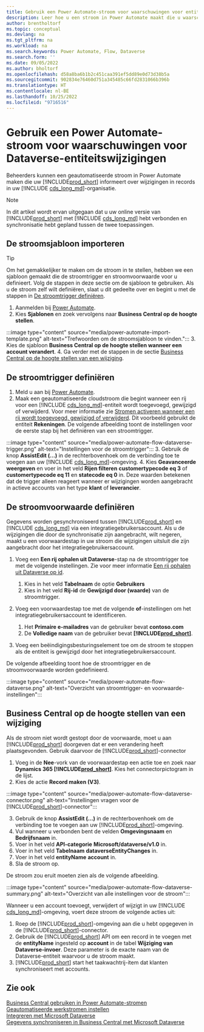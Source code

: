 ```yaml
---
title: Gebruik een Power Automate-stroom voor waarschuwingen voor entiteitswijzigingen
description: Leer hoe u een stroom in Power Automate maakt die u waarschuwt wanneer een entiteit wordt gewijzigd in de Dataverse-omgeving.
author: brentholtorf
ms.topic: conceptual
ms.devlang: na
ms.tgt_pltfrm: na
ms.workload: na
ms.search.keywords: Power Automate, Flow, Dataverse
ms.search.form: ''
ms.date: 09/05/2022
ms.author: bholtorf
ms.openlocfilehash: d58a8ba6b1b2c451caa391ef5dd89e0d73d38b5a
ms.sourcegitcommit: 902834e76460d751a345485c66fd2831066b396b
ms.translationtype: HT
ms.contentlocale: nl-BE
ms.lasthandoff: 10/25/2022
ms.locfileid: "9716516"
---
```

# <a name="use-a-power-automate-flow-for-alerts-to-dataverse-entity-changes"></a>Gebruik een Power Automate-stroom voor waarschuwingen voor Dataverse-entiteitswijzigingen

Beheerders kunnen een geautomatiseerde stroom in Power Automate maken die uw [!INCLUDE[prod_short](includes/prod_short.md)] informeert over wijzigingen in records in uw [!INCLUDE [cds_long_md](includes/cds_long_md.md)]-organisatie.

> [!NOTE]
> In dit artikel wordt ervan uitgegaan dat u uw online versie van [!INCLUDE[prod_short](includes/prod_short.md)] met [!INCLUDE [cds_long_md](includes/cds_long_md.md)] hebt verbonden en synchronisatie hebt gepland tussen de twee toepassingen.

## <a name="import-the-flow-template"></a>De stroomsjabloon importeren

> [!TIP]
> Om het gemakkelijker te maken om de stroom in te stellen, hebben we een sjabloon gemaakt die de stroomtrigger en stroomvoorwaarde voor u definieert. Volg de stappen in deze sectie om de sjabloon te gebruiken. Als u de stroom zelf wilt definiëren, slaat u dit gedeelte over en begint u met de stappen in [De stroomtrigger definiëren](#define-the-flow-trigger).

1. Aanmelden bij [Power Automate](https://powerautomate.microsoft.com).
2. Kies **Sjablonen** en zoek vervolgens naar **Business Central op de hoogte stellen**.

:::image type="content" source="media/power-automate-import-template.png" alt-text="Trefwoorden om de stroomsjabloon te vinden.":::
3. Kies de sjabloon **Business Central op de hoogte stellen wanneer een account verandert**.
4. Ga verder met de stappen in de sectie [Business Central op de hoogte stellen van een wijziging](#notify-business-central-about-a-change).

## <a name="define-the-flow-trigger"></a>De stroomtrigger definiëren

1. Meld u aan bij [Power Automate](https://flow.microsoft.com).
2. Maak een geautomatiseerde cloudstroom die begint wanneer een rij voor een [!INCLUDE [cds_long_md](includes/cds_long_md.md)]-entiteit wordt toegevoegd, gewijzigd of verwijderd. Voor meer informatie zie [Stromen activeren wanneer een rij wordt toegevoegd, gewijzigd of verwijderd](/power-automate/dataverse/create-update-delete-trigger). Dit voorbeeld gebruikt de entiteit **Rekeningen**. De volgende afbeelding toont de instellingen voor de eerste stap bij het definiëren van een stroomtrigger.

:::image type="content" source="media/power-automate-flow-dataverse-trigger.png" alt-text="Instellingen voor de stroomtrigger":::
3. Gebruik de knop **AssistEdit (...)** in de rechterbovenhoek om de verbinding toe te voegen aan uw [!INCLUDE [cds_long_md](includes/cds_long_md.md)]-omgeving.
4. Kies **Geavanceerde weergeven** en voer in het veld **Rijen filteren** **customertypecode eq 3** of **customertypecode eq 11** en **statecode eq 0** in. Deze waarden betekenen dat de trigger alleen reageert wanneer er wijzigingen worden aangebracht in actieve accounts van het type **klant** of **leverancier**.

## <a name="define-the-flow-condition"></a>De stroomvoorwaarde definiëren

Gegevens worden gesynchroniseerd tussen [!INCLUDE[prod_short](includes/prod_short.md)] en [!INCLUDE [cds_long_md](includes/cds_long_md.md)] via een integratiegebruikersaccount. Als u de wijzigingen die door de synchronisatie zijn aangebracht, wilt negeren, maakt u een voorwaardestap in uw stroom die wijzigingen uitsluit die zijn aangebracht door het integratiegebruikersaccount.  

1. Voeg een **Een rij ophalen uit Dataverse**-stap na de stroomtrigger toe met de volgende instellingen. Zie voor meer informatie [Een rij ophalen uit Dataverse op id](/power-automate/dataverse/get-row-id).

    1. Kies in het veld **Tabelnaam** de optie **Gebruikers**
    2. Kies in het veld **Rij-id** de **Gewijzigd door (waarde)** van de stroomtrigger.  

2. Voeg een voorwaardestap toe met de volgende **of**-instellingen om het integratiegebruikersaccount te identificeren.
    1. Het **Primaire e-mailadres** van de gebruiker bevat **contoso.com**
    2. De **Volledige naam** van de gebruiker bevat **[!INCLUDE[prod_short](includes/prod_short.md)]**.

3. Voeg een beëindigingsbesturingselement toe om de stroom te stoppen als de entiteit is gewijzigd door het integratiegebruikersaccount.

De volgende afbeelding toont hoe de stroomtrigger en de stroomvoorwaarde worden gedefinieerd.

:::image type="content" source="media/power-automate-flow-dataverse.png" alt-text="Overzicht van stroomtrigger- en voorwaarde-instellingen":::

## <a name="notify-business-central-about-a-change"></a>Business Central op de hoogte stellen van een wijziging

Als de stroom niet wordt gestopt door de voorwaarde, moet u aan [!INCLUDE[prod_short](includes/prod_short.md)] doorgeven dat er een verandering heeft plaatsgevonden. Gebruik daarvoor de [!INCLUDE[prod_short](includes/prod_short.md)]-connector

1. Voeg in de **Nee**-vork van de voorwaardestap een actie toe en zoek naar **Dynamics 365 [!INCLUDE[prod_short](includes/prod_short.md)]**. Kies het connectorpictogram in de lijst.
2. Kies de actie **Record maken (V3)**.

:::image type="content" source="media/power-automate-flow-dataverse-connector.png" alt-text="Instellingen vragen voor de [!INCLUDE[prod_short](includes/prod_short.md)]-connector":::

3. Gebruik de knop **AssistEdit (...)** in de rechterbovenhoek om de verbinding toe te voegen aan uw [!INCLUDE[prod_short](includes/prod_short.md)]-omgeving.
4. Vul wanneer u verbonden bent de velden **Omgevingsnaam** en **Bedrijfsnaam** in.
5. Voer in het veld **API-categorie** **Microsoft/dataverse/v1.0** in.
6. Voer in het veld **Tabelnaam** **dataverseEntityChanges** in.
7. Voer in het veld **entityName** **account** in.
8. Sla de stroom op.

De stroom zou eruit moeten zien als de volgende afbeelding.

:::image type="content" source="media/power-automate-flow-dataverse-summary.png" alt-text="Overzicht van alle instellingen voor de stroom":::

Wanneer u een account toevoegt, verwijdert of wijzigt in uw [!INCLUDE [cds_long_md](includes/cds_long_md.md)]-omgeving, voert deze stroom de volgende acties uit:

1. Roep de [!INCLUDE[prod_short](includes/prod_short.md)]-omgeving aan die u hebt opgegeven in de [!INCLUDE[prod_short](includes/prod_short.md)]-connector.
2. Gebruik de [!INCLUDE[prod_short](includes/prod_short.md)] API om een record in te voegen met de **entityName** ingesteld op **account** in de tabel **Wijziging van Dataverse-invoer**. Deze parameter is de exacte naam van de Dataverse-entiteit waarvoor u de stroom maakt.
3. [!INCLUDE[prod_short](includes/prod_short.md)] start het taakwachtrij-item dat klanten synchroniseert met accounts.

## <a name="see-also"></a>Zie ook

[Business Central gebruiken in Power Automate-stromen](across-how-use-financials-data-source-flow.md)  
[Geautomatiseerde werkstromen instellen](/business-central/dev-itpro/powerplatform/automate-workflows)  
[Integreren met Microsoft Dataverse](admin-common-data-service.md)  
[Gegevens synchroniseren in Business Central met Microsoft Dataverse](admin-synchronizing-business-central-and-sales.md)  
